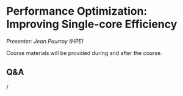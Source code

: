# Performance Optimization: Improving Single-core Efficiency

*Presenter: Jean Pourroy (HPE)*

Course materials will be provided during and after the course.

<!--
-   Slides available on LUMI as:
    -   `/appl/local/training/4day-20231003/files/LUMI-4day-20231003-4_01_Performance_Optimization_Improving_Single_Core.pdf`
    -   `/project/project_465000644/slides/HPE/12_cpu_performance_optimization.pdf` (temporary, for the lifetime of the project)
-   Recording available on LUMI as:
    `/appl/local/training/4day-20231003/recordings/4_01_Performance_Optimization_Improving_Single_Core.mp4`

These materials can only be distributed to actual users of LUMI (active user account).
-->


## Q&A

/
